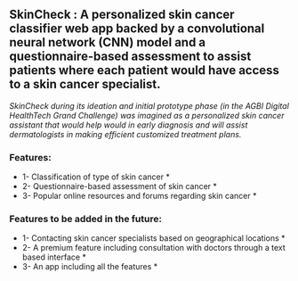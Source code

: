 ## SkinCheck : A personalized skin cancer classifier web app backed by a convolutional neural network (CNN) model and a questionnaire-based assessment to assist patients where each patient would have access to a skin cancer specialist.

*SkinCheck during its ideation and initial prototype phase (in the AGBI Digital HealthTech Grand Challenge) was imagined as a personalized skin cancer assistant that would help would in early diagnosis and will assist dermatologists in making efficient customized treatment plans.*

### Features:
*  1- Classification of type of skin cancer *
*  2- Questionnaire-based assessment of skin cancer *
*  3- Popular online resources and forums regarding skin cancer *

### Features to be added in the future:
*  1- Contacting skin cancer specialists based on geographical locations *
*  2- A premium feature including consultation with doctors through a text based interface *
*  3- An app including all the features *

